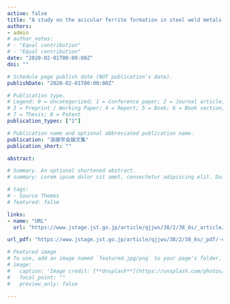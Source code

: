 ```yaml
---
active: false
title: "A study on the acicular ferrite formation in steel weld metals for gas metal arc welding"
authors:
- admin
# author_notes:
# - "Equal contribution"
# - "Equal contribution"
date: "2020-02-01T00:00:00Z"
doi: ""

# Schedule page publish date (NOT publication's date).
publishDate: "2020-02-01T00:00:00Z"

# Publication type.
# Legend: 0 = Uncategorized; 1 = Conference paper; 2 = Journal article;
# 3 = Preprint / Working Paper; 4 = Report; 5 = Book; 6 = Book section;
# 7 = Thesis; 8 = Patent
publication_types: ["2"]

# Publication name and optional abbreviated publication name.
publication: "溶接学会論文集"
publication_short: ""

abstract: 

# Summary. An optional shortened abstract.
# summary: Lorem ipsum dolor sit amet, consectetur adipiscing elit. Duis posuere tellus ac convallis placerat. Proin tincidunt magna sed ex sollicitudin condimentum.

# tags:
# - Source Themes
# featured: false

links:
- name: "URL"
  url: "https://www.jstage.jst.go.jp/article/qjjws/38/2/38_6s/_article/-char/ja/"

url_pdf: "https://www.jstage.jst.go.jp/article/qjjws/38/2/38_6s/_pdf/-char/ja"

# Featured image
# To use, add an image named `featured.jpg/png` to your page's folder. 
# image:
#   caption: 'Image credit: [**Unsplash**](https://unsplash.com/photos/jdD8gXaTZsc)'
#   focal_point: ""
#   preview_only: false

---
```


